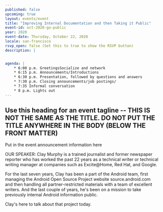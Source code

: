 ```yaml
---
published: false
upcoming: true
layout: events/event
title: "Improving Internal Documentation and then Taking it Public"
event-id: oct-2020-go-public
year: 2020
event-date: Thursday, October 22, 2020
locale: san-francisco
rsvp_open: false (Set this to true to show the RSVP button)
description: |


agenda: |
    * 6:00 p.m. GreetingsSocialize and network
    * 6:15 p.m. Announcements/Introductions
    * 6:30 p.m. Presentation, followed by questions and answers
    * 7:30 p.m. Closing announcements/job postings/
    * 7:35 Informal conversation
    * 8 p.m. Lights out
---
```


## Use this heading for an event tagline -- THIS IS NOT THE SAME AS THE TITLE. DO NOT PUT THE TITLE ANYWHERE IN THE BODY (BELOW THE FRONT MATTER)

Put in the event announcement information here

OUR SPEAKER:
Clay Murphy is a trained journalist and former newspaper reporter who has worked the past 22 years as a technical writer or technical writing manager at companies such as Excite@Home, Red Hat, and Google.

For the last seven years, Clay has been a part of the Android team, first managing the Android Open Source Project website source.android.com and then handling all partner-restricted materials with a team of excellent writers. And the last couple of years, he's been on a mission to take previously internal Android information public.

Clay's here to talk about that project today.

